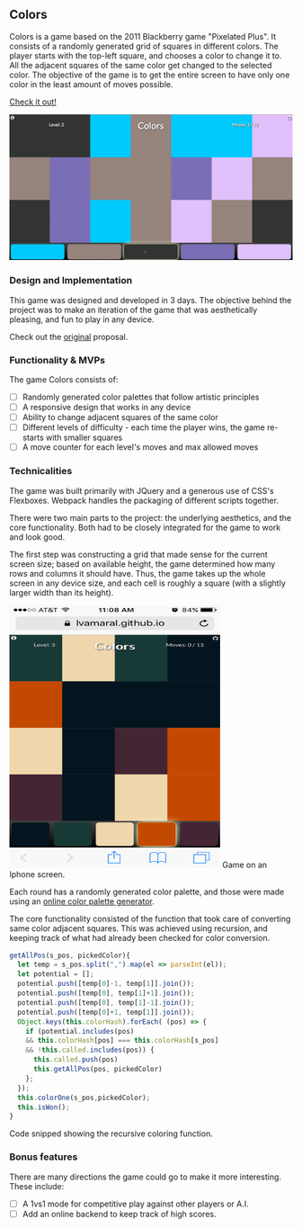 ## Colors

Colors is a game based on the 2011 Blackberry game "Pixelated Plus". It consists of a randomly generated grid of squares in different colors. The player starts with the top-left square, and chooses a color to change it to. All the adjacent squares of the same color get changed to the selected color. The objective of the game is to get the entire screen to have only one color in the least amount of moves possible.

<a href="https://lvamaral.github.io/Colors/" target="_blank">Check it out!</a>

![demo](docs/fullsample.gif)

### Design and Implementation

This game was designed and developed in 3 days. The objective behind the project was to make an iteration of the game that was aesthetically pleasing, and fun to play in any device.

Check out the <a href="docs/Readme.md">original</a> proposal.

### Functionality & MVPs

The game Colors consists of:

- [ ] Randomly generated color palettes that follow artistic principles
- [ ] A responsive design that works in any device
- [ ] Ability to change adjacent squares of the same color
- [ ] Different levels of difficulty - each time the player wins, the game re-starts with smaller squares
- [ ] A move counter for each level's moves and max allowed moves

### Technicalities

The game was built primarily with JQuery and a generous use of CSS's Flexboxes. Webpack handles the packaging of different scripts together.

There were two main parts to the project: the underlying aesthetics, and the core functionality. Both had to be closely integrated for the game to work and look good.

The first step was constructing a grid that made sense for the current screen size; based on available height, the game determined how many rows and columns it should have. Thus, the game takes up the whole screen in any device size, and each cell is roughly a square (with a slightly larger width than its height).

<img src="docs/iphone_colors.PNG" alt="DEMO" width="375" height="467">
Game on an Iphone screen.


Each round has a randomly generated color palette, and those were made using an <a href="https://coolors.co/" target="_blank">online color palette generator</a>.

The core functionality consisted of the function that took care of converting same color adjacent squares. This was achieved using recursion, and keeping track of what had already been checked for color conversion.

```javascript
getAllPos(s_pos, pickedColor){
  let temp = s_pos.split(",").map(el => parseInt(el));
  let potential = [];
  potential.push([temp[0]-1, temp[1]].join());
  potential.push([temp[0], temp[1]+1].join());
  potential.push([temp[0], temp[1]-1].join());
  potential.push([temp[0]+1, temp[1]].join());
  Object.keys(this.colorHash).forEach( (pos) => {
    if (potential.includes(pos)
    && this.colorHash[pos] === this.colorHash[s_pos]
    && !this.called.includes(pos)) {
      this.called.push(pos)
      this.getAllPos(pos, pickedColor)
    };
  });
  this.colorOne(s_pos,pickedColor);
  this.isWon();
}
```
<!-- <img src="docs/codesnippetcolor.png" alt="DEMO" width="600" height="300"> -->
Code snipped showing the recursive coloring function.


### Bonus features

There are many directions the game could go to make it more interesting. These include:

- [ ] A 1vs1 mode for competitive play against other players or A.I.  
- [ ] Add an online backend to keep track of high scores.
